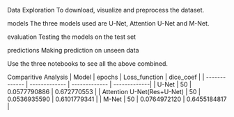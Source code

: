 Data Exploration
To download, visualize and preprocess the dataset.

models
The three models used are U-Net, Attention U-Net and M-Net.

evaluation
Testing the models on the test set

predictions
Making prediction on unseen data

Use the three notebooks to see all the above combined.

Comparitive Analysis
| Model  | epochs | Loss_function | dice_coef |
| ------------- | ------------- | ------------- | -------------|
| U-Net  | 50  | 0.0577790886 | 0.672770553 |
| Attention U-Net(Res+U-Net)  | 50	  | 0.0536935590  | 0.6101779341  |
| M-Net | 50 | 0.0764972120 | 0.6455184817 |

